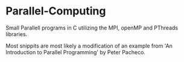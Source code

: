 # Parallel-Computing
Small Parallell programs in C utilizing the MPI, openMP and PThreads libraries. 

Most snippits are most likely a modification of an example from 'An Introduction to Parallel Programming' by Peter Pacheco.
